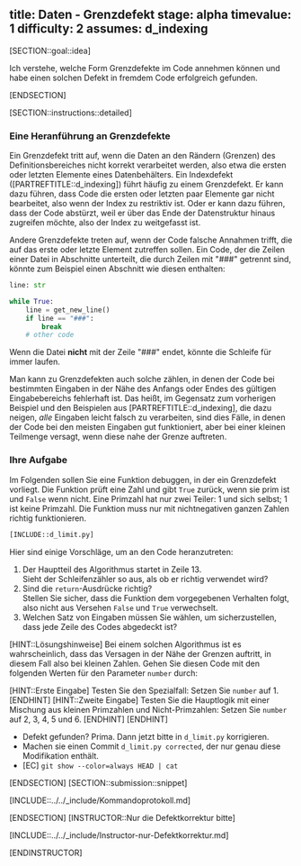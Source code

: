 title: Daten - Grenzdefekt 
stage: alpha
timevalue: 1
difficulty: 2
assumes: d_indexing
---
[SECTION::goal::idea]

Ich verstehe, welche Form Grenzdefekte im Code annehmen können und habe einen solchen Defekt 
in fremdem Code erfolgreich gefunden.

[ENDSECTION]

[SECTION::instructions::detailed]

### Eine Heranführung an Grenzdefekte

Ein Grenzdefekt tritt auf, wenn die Daten an den Rändern (Grenzen) des Definitionsbereiches 
nicht korrekt verarbeitet werden, also etwa die ersten oder letzten Elemente eines Datenbehälters.
Ein Indexdefekt ([PARTREFTITLE::d_indexing]) führt häufig zu einem Grenzdefekt.
Er kann dazu führen, dass Code die ersten oder letzten paar Elemente gar nicht bearbeitet,
also wenn der Index zu restriktiv ist.
Oder er kann dazu führen, dass der Code abstürzt, weil er über das Ende der Datenstruktur hinaus 
zugreifen möchte, also der Index zu weitgefasst ist.

Andere Grenzdefekte treten auf, wenn der Code falsche Annahmen trifft, die auf das erste oder 
letzte Element zutreffen sollen. 
Ein Code, der die Zeilen einer Datei in Abschnitte unterteilt, die durch Zeilen mit "###" 
getrennt sind, könnte zum Beispiel einen Abschnitt wie diesen enthalten:

```python
line: str

while True:
    line = get_new_line()
    if line == "###":
        break
    # other code
```
Wenn die Datei **nicht** mit der Zeile "###" endet, könnte die Schleife für immer laufen.

Man kann zu Grenzdefekten auch solche zählen, in denen der Code bei bestimmten Eingaben 
in der Nähe des Anfangs oder Endes des gültigen Eingabebereichs fehlerhaft ist.
Das heißt, im Gegensatz zum vorherigen Beispiel und den Beispielen aus [PARTREFTITLE::d_indexing], 
die dazu neigen, _alle_ Eingaben leicht falsch zu verarbeiten, sind dies Fälle, in denen der Code
bei den meisten Eingaben gut funktioniert, aber bei einer kleinen Teilmenge versagt,
wenn diese nahe der Grenze auftreten.


### Ihre Aufgabe

Im Folgenden sollen Sie eine Funktion debuggen, in der ein Grenzdefekt vorliegt.
Die Funktion prüft eine Zahl und gibt `True` zurück, wenn sie prim ist und `False` wenn nicht.
Eine Primzahl hat nur zwei Teiler: 1 und sich selbst; 1 ist keine Primzahl.
Die Funktion muss nur mit nichtnegativen ganzen Zahlen richtig funktionieren.


```python
[INCLUDE::d_limit.py]
```

Hier sind einige Vorschläge, um an den Code heranzutreten:

1. Der Hauptteil des Algorithmus startet in Zeile 13.  
   Sieht der Schleifenzähler so aus, als ob er richtig verwendet wird?
2. Sind die `return`-Ausdrücke richtig?  
   Stellen Sie sicher, dass die Funktion dem vorgegebenen Verhalten folgt, 
   also nicht aus Versehen `False` und `True` verwechselt.
3. Welchen Satz von Eingaben müssen Sie wählen, um sicherzustellen, dass jede Zeile des Codes 
   abgedeckt ist?

[HINT::Lösungshinweise]
Bei einem solchen Algorithmus ist es wahrscheinlich, dass das Versagen in der Nähe der Grenzen 
auftritt, in diesem Fall also bei kleinen Zahlen.
Gehen Sie diesen Code mit den folgenden Werten für den Parameter `number` durch:

[HINT::Erste Eingabe]
Testen Sie den Spezialfall: Setzen Sie `number` auf 1.
[ENDHINT]
[HINT::Zweite Eingabe]
Testen Sie die Hauptlogik mit einer Mischung aus kleinen Primzahlen und Nicht-Primzahlen:
Setzen Sie `number` auf 2, 3, 4, 5 und 6.
[ENDHINT]
[ENDHINT]

- Defekt gefunden? Prima. Dann jetzt bitte in `d_limit.py` korrigieren.
- Machen sie einen Commit `d_limit.py corrected`, der nur genau diese Modifikation enthält.
- [EC] `git show --color=always HEAD | cat`

[ENDSECTION]
[SECTION::submission::snippet]

[INCLUDE::../../_include/Kommandoprotokoll.md]

[ENDSECTION]
[INSTRUCTOR::Nur die Defektkorrektur bitte]

[INCLUDE::../../_include/Instructor-nur-Defektkorrektur.md]

[ENDINSTRUCTOR]